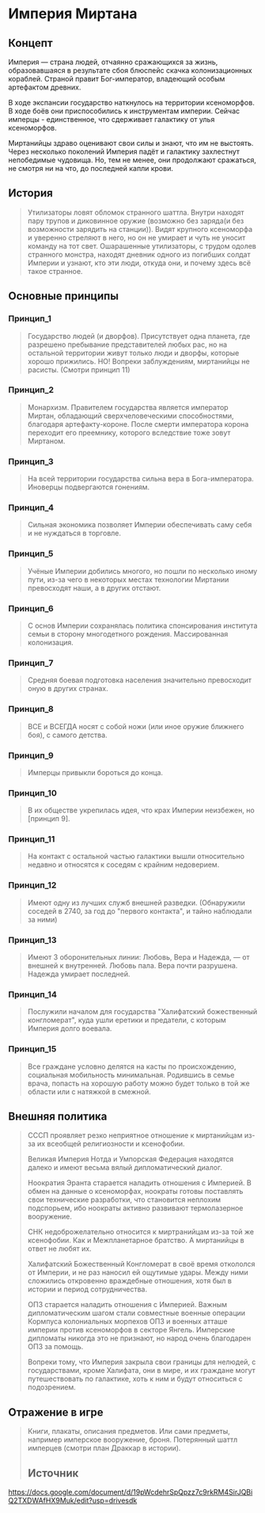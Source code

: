 # Империя Миртана

## Концепт
Империя — страна людей, отчаянно сражающихся за жизнь, образовавшаяся в результате сбоя блюспейс скачка колонизационных кораблей. Страной правит Бог-император, владеющий особым артефактом древних. 

В ходе экспансии государство наткнулось на территории ксеноморфов. В ходе боёв они приспособились к инструментам империи. Сейчас имперцы - единственное, что сдерживает галактику от улья ксеноморфов. 

Миртанийцы здраво оценивают свои силы и знают, что им не выстоять. Через несколько поколений Империя падёт и галактику захлестнут непобедимые чудовища. Но, тем не менее, они продолжают сражаться, не смотря ни на что, до последней капли крови.

## История
> Утилизаторы ловят обломок странного шаттла. Внутри находят пару трупов и диковинное оружие (возможно без заряда(и без возможности зарядить на станции)). Видят крупного ксеноморфа и уверенно стреляют в него, но он не умирает и чуть не уносит команду на тот свет. Ошарашенные утилизаторы, с трудом одолев странного монстра, находят дневник одного из погибших солдат Империи и узнают, кто эти люди, откуда они, и почему здесь всё такое странное.
## Основные принципы

### Принцип_1
> Государство людей (и дворфов). Присутствует одна планета, где разрешено пребывание представителей любых рас, но на остальной территории живут только люди и дворфы, которые хорошо прижились. НО! Вопреки заблуждениям, миртанийцы не расисты. (Смотри принцип 11)
### Принцип_2
> Монархизм. Правителем государства является император Миртан, обладающий сверхчеловеческими способностями, благодаря артефакту-короне. После смерти императора корона переходит его преемнику, которого вследствие тоже зовут Миртаном. 
### Принцип_3
> На всей территории государства сильна вера в Бога-императора. Иноверцы подвергаются гонениям.
### Принцип_4
> Сильная экономика позволяет Империи обеспечивать саму себя и не нуждаться в торговле. 
### Принцип_5
> Учёные Империи добились многого, но пошли по несколько иному пути, из-за чего в некоторых местах технологии Миртании превосходят наши, а в других отстают.
### Принцип_6
> С основ Империи сохранялась политика спонсирования института семьи в сторону многодетного рождения. Массированная колонизация.
### Принцип_7
> Средняя боевая подготовка населения значительно превосходит оную в других странах.
### Принцип_8
> ВСЕ и ВСЕГДА носят с собой ножи (или иное оружие ближнего боя), с самого детства.
### Принцип_9
> Имперцы привыкли бороться до конца.
### Принцип_10
> В их обществе укрепилась идея, что крах Империи неизбежен, но [принцип 9].
### Принцип_11
> На контакт с остальной частью галактики вышли относительно недавно и относятся к соседям с крайним недоверием.
### Принцип_12
> Имеют одну из лучших служб внешней разведки. (Обнаружили соседей в 2740, за год до "первого контакта", и тайно наблюдали за ними)
### Принцип_13
> Имеют 3 оборонительных линии: Любовь, Вера и Надежда, — от внешней к внутренней. Любовь пала. Вера почти разрушена. Надежда умирает последней.
### Принцип_14
> Послужили началом для государства "Халифатский божественный конгломерат", куда ушли еретики и предатели, с которым Империя долго воевала.
### Принцип_15
> Все граждане условно делятся на касты по происхождению, социальная мобильность минимальная. Родившись в семье врача, попасть на хорошую работу можно будет только в той же области или с натяжкой в смежной.

## Внешняя политика 
> СССП проявляет резко неприятное отношение к миртанийцам из-за их всеобщей религиозности и ксенофобии.
>
> Великая Империя Нотда и Умпорская Федерация находятся далеко и имеют весьма вялый дипломатический диалог.
> 
> Ноократия Эранта старается наладить отношения с Империей. В обмен на данные о ксеноморфах, ноократы готовы поставлять свои технические разработки, что становится неплохим подспорьем, ибо ноократы активно развивают термолазерное вооружение.
> 
> СНК недоброжелательно относится к миртранийцам из-за той же ксенофобии. Как и Межпланетарное братство. А миртанийцы в ответ не любят их.
> 
> Халифатский Божественный Конгломерат в своё время откололся от Империи, и не раз наносил ей ощутимые удары. Между ними сложились откровенно враждебные отношения, хотя был в истории и период сотрудничества.
> 
> ОПЗ старается наладить отношения с Империей. Важным дипломатическим шагом стали совместные военные операции Кормпуса колониальных морпехов ОПЗ и военных атташе империи против ксеноморфов в секторе Янгель. Имперские дипломаты никогда это не признают, но народ очень благодарен ОПЗ за помощь.
>
> Вопреки тому, что Империя закрыла свои границы для нелюдей, с государствами, кроме Халифата, они в мире, и их граждане могут путешествовать по галактике, хоть к ним и будут относиться с подозрением.
## Отражение в игре
> Книги, плакаты, описания предметов. Или сами предметы, например имперское вооружение, броня. Потерянный шаттл имперцев (смотри план Драккар в истории).
> ## Источник
https://docs.google.com/document/d/19pWcdehrSpQpzz7c9rkRM4SirJQBiQ2TXDWAfHX9Muk/edit?usp=drivesdk
